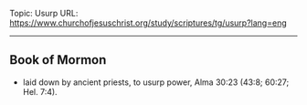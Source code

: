 Topic: Usurp
URL: https://www.churchofjesuschrist.org/study/scriptures/tg/usurp?lang=eng

---

## Book of Mormon

- laid down by ancient priests, to usurp power, Alma 30:23 (43:8; 60:27; Hel. 7:4).

